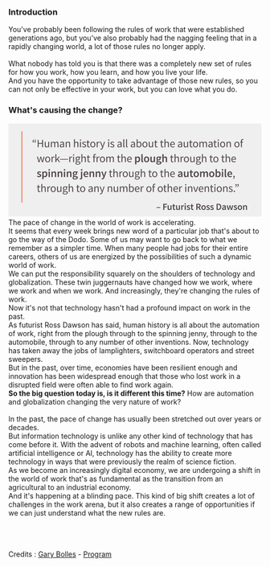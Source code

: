### Introduction
You've probably been following the rules of work that were established generations ago, but you've also probably had the nagging feeling that in a rapidly changing world, a lot of those rules no longer apply.  <br><br> 
What nobody has told you is that there was a completely new set of rules for how you work, how you learn, and how you live your life.  <br>
And you have the opportunity to take advantage of those new rules, so you can not only be effective in your work, but you can love what you do.  <br>

### What's causing the change?
![img.png](img.png) <br>
The pace of change in the world of work is accelerating.  <br>
It seems that every week brings new word of a particular job that's about to go the way of the Dodo. Some of us may want to go back to what we remember as a simpler time. When many people had jobs for their entire careers, others of us are energized by the possibilities of such a dynamic world of work. <br> 
We can put the responsibility squarely on the shoulders of technology and globalization. These twin juggernauts have changed how we work, where we work and when we work. And increasingly, they're changing the rules of work.  <br>
Now it's not that technology hasn't had a profound impact on work in the past.  <br>
As futurist Ross Dawson has said, human history is all about the automation of work, right from the plough through to the spinning jenny, through to the automobile, through to any number of other inventions. Now, technology has taken away the jobs of lamplighters, switchboard operators and street sweepers.  <br>
But in the past, over time, economies have been resilient enough and innovation has been widespread enough that those who lost work in a disrupted field were often able to find work again. <br>
**So the big question today is, is it different this time?** How are automation and globalization changing the very nature of work?  <br>
 <br>
In the past, the pace of change has usually been stretched out over years or decades. <br> 
But information technology is unlike any other kind of technology that has come before it. With the advent of robots and machine learning, often called artificial intelligence or AI, technology has the ability to create more technology in ways that were previously the realm of science fiction. <br> 
As we become an increasingly digital economy, we are undergoing a shift in the world of work that's as fundamental as the transition from an agricultural to an industrial economy.  <br>
And it's happening at a blinding pace. This kind of big shift creates a lot of challenges in the work arena, but it also creates a range of opportunities if we can just understand what the new rules are. <br>

<br><br><br>
Credits : [Gary Bolles](https://www.linkedin.com/in/gbolles/?trk=lil_instructor) - [Program](https://www.linkedin.com/learning-login/share?account=2272706&forceAccount=false&redirect=https%3A%2F%2Fwww.linkedin.com%2Flearning%2Fthe-new-rules-of-work%3Ftrk%3Dshare_ent_url%26shareId%3Dt3tRwyBYTZ6df1PO5fdpMA%253D%253D)
